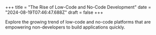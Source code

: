 +++
title = "The Rise of Low-Code and No-Code Development"
date = "2024-08-19T07:46:47.688Z"
draft = false
+++

  Explore the growing trend of low-code and no-code platforms that are empowering non-developers to build applications quickly.
        